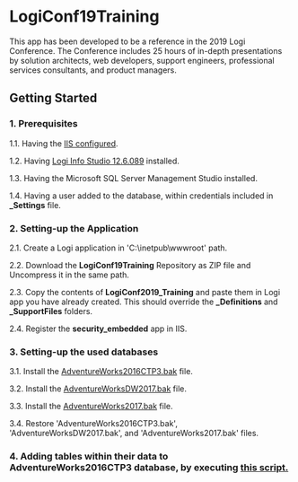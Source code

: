 # LogiConf19Training
This app has been developed to be a reference in the 2019 Logi Conference. The Conference includes 25 hours of in-depth presentations by solution architects, web developers, support engineers, professional services consultants, and product managers.

## Getting Started
### 1. Prerequisites
1.1. Having the [IIS configured](https://documentation.logianalytics.com/logiinfov12/content/installing-logi-info-on-windows-10.htm).

1.2. Having [Logi Info Studio 12.6.089](https://documentation.logianalytics.com/logiinfov12/content/installing-logi-info-on-windows-10.htm) installed.

1.3. Having the Microsoft SQL Server Management Studio installed.

1.4. Having a user added to the database, within credentials included in **_Settings** file.

### 2. Setting-up the Application
2.1. Create a Logi application in 'C:\inetpub\wwwroot' path.

2.2. Download the **LogiConf19Training** Repository as ZIP file and Uncompress it in the same path.

2.3. Copy the contents of **LogiConf2019_Training** and paste them in Logi app you have already created. This should override the **_Definitions** and **_SupportFiles** folders.

2.4. Register the **security_embedded** app in IIS.  

### 3. Setting-up the used databases
3.1. Install the [AdventureWorks2016CTP3.bak](https://www.microsoft.com/en-us/download/details.aspx?id=49502) file.

3.2. Install the [AdventureWorksDW2017.bak](https://github.com/Microsoft/sql-server-samples/releases/download/adventureworks/AdventureWorksDW2017.bak) file.

3.3. Install the [AdventureWorks2017.bak](https://github.com/microsoft/sql-server-samples/releases) file.

3.4. Restore 'AdventureWorks2016CTP3.bak', 'AdventureWorksDW2017.bak', and 'AdventureWorks2017.bak' files.

### 4. Adding tables within their data to AdventureWorks2016CTP3 database, by executing [this script.](https://gist.github.com/SSukkar/ebac833504f28d27495baeda25783c49)
